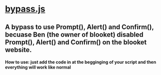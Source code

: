 # [bypass.js](https://github.com/Dentamon/The-Blooket-Hack/blob/main/Bypass/bypass.js) 
## A bypass to use Prompt(), Alert() and Confirm(), becuase Ben (the owner of blooket) disabled Prompt(), Alert() and Confirm() on the blooket website.

#### How to use: just add the code in at the begginging of your script and then everything will work like normal
